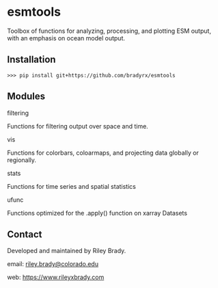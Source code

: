 # esmtools

Toolbox of functions for analyzing, processing, and plotting ESM output, with an emphasis on ocean model output. 

## Installation
```shell
>>> pip install git+https://github.com/bradyrx/esmtools
```

## Modules

filtering

Functions for filtering output over space and time.

vis

Functions for colorbars, coloarmaps, and projecting data globally or regionally.

stats

Functions for time series and spatial statistics

ufunc

Functions optimized for the .apply() function on xarray Datasets

## Contact
Developed and maintained by Riley Brady.

email: riley.brady@colorado.edu

web: https://www.rileyxbrady.com
